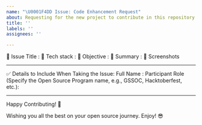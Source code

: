 ```yaml
---
name: "\U0001F4DD Issue: Code Enhancement Request"
about: Requesting for the new project to contribute in this repository.
title: ''
labels: ''
assignees: ''

---
```


🔴 Issue Title :
🔴 Tech stack :
🔴 Objective :
🔴 Summary :
📸 Screenshots
<!-- Write N/A if not available -->

***********************************************************************

✅ Details to Include When Taking the Issue:
Full Name :
Participant Role (Specify the Open Source Program name, e.g., GSSOC, Hacktoberfest, etc.):

***********************************************************************

Happy Contributing! 🚀

Wishing you all the best on your open source journey. Enjoy! 😎
